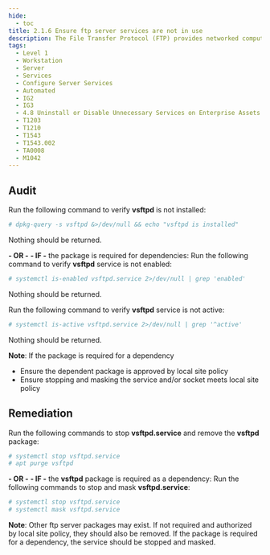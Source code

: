 ```yaml
---
hide:
  - toc
title: 2.1.6 Ensure ftp server services are not in use
description: The File Transfer Protocol (FTP) provides networked computers with the ability to transfer files. vsftpd is the Very Secure File Transfer Protocol Daemon.
tags:
  - Level 1
  - Workstation
  - Server
  - Services
  - Configure Server Services
  - Automated
  - IG2
  - IG3
  - 4.8 Uninstall or Disable Unnecessary Services on Enterprise Assets and Software
  - T1203
  - T1210
  - T1543
  - T1543.002
  - TA0008
  - M1042
---
```


## Audit
Run the following command to verify **vsftpd** is not installed:
```bash
# dpkg-query -s vsftpd &>/dev/null && echo "vsftpd is installed"
```
Nothing should be returned.

**- OR -**
**- IF -** the package is required for dependencies:
Run the following command to verify **vsftpd** service is not enabled:
```bash
# systemctl is-enabled vsftpd.service 2>/dev/null | grep 'enabled'
```
Nothing should be returned.

Run the following command to verify **vsftpd** service is not active:
```bash
# systemctl is-active vsftpd.service 2>/dev/null | grep '^active'
```
Nothing should be returned.

**Note**: If the package is required for a dependency
- Ensure the dependent package is approved by local site policy
- Ensure stopping and masking the service and/or socket meets local site policy

## Remediation
Run the following commands to stop **vsftpd.service** and remove the **vsftpd** package:
```bash
# systemctl stop vsftpd.service
# apt purge vsftpd
```

**- OR -**
**- IF -** the **vsftpd** package is required as a dependency:
Run the following commands to stop and mask **vsftpd.service**:
```bash
# systemctl stop vsftpd.service
# systemctl mask vsftpd.service
```

**Note**: Other ftp server packages may exist. If not required and authorized by local site
policy, they should also be removed. If the package is required for a dependency, the
service should be stopped and masked.
